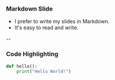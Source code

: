 ### Markdown Slide

* I prefer to write my slides in Markdown.
* It's easy to read and write.

--

### Code Highlighting

```python
def hello():
    print("Hello World!")
```
